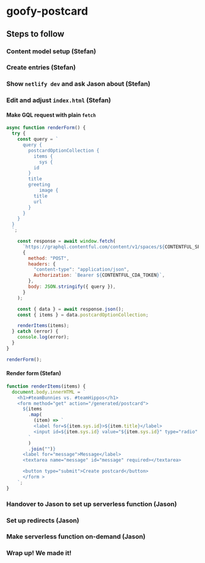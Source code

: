 # goofy-postcard

## Steps to follow

### Content model setup (Stefan)

### Create entries (Stefan)

### Show `netlify dev` and ask Jason about (Stefan)

### Edit and adjust `index.html` (Stefan)

#### Make GQL request with plain `fetch`

```javascript
async function renderForm() {
  try {
    const query = `
      query {
        postcardOptionCollection {
          items {
            sys {
          id
        }
        title
        greeting
            image {
          title
          url
        }
      }
    }
  }
  `;

    const response = await window.fetch(
      `https://graphql.contentful.com/content/v1/spaces/${CONTENTFUL_SPACE}`,
      {
        method: "POST",
        headers: {
          "content-type": "application/json",
          Authorization: `Bearer ${CONTENTFUL_CDA_TOKEN}`,
        },
        body: JSON.stringify({ query }),
      }
    );

    const { data } = await response.json();
    const { items } = data.postcardOptionCollection;

    renderItems(items);
  } catch (error) {
    console.log(error);
  }
}

renderForm();
```

#### Render form (Stefan)

```javascript
function renderItems(items) {
  document.body.innerHTML = `
    <h1>#teamBunnies vs. #teamHippos</h1>
    <form method="get" action="/generated/postcard">
      ${items
        .map(
          (item) => `
          <label for=${item.sys.id}>${item.title}</label>
          <input id=${item.sys.id} value="${item.sys.id}" type="radio" name="type">
        `
        )
        .join("")}
      <label for="message">Message</label>
      <textarea name="message" id="message" required></textarea>

      <button type="submit">Create postcard</button>
      </form >
    `;
}
```

### Handover to Jason to set up serverless function (Jason)

### Set up redirects (Jason)

### Make serverless function on-demand (Jason)

### Wrap up! We made it!
